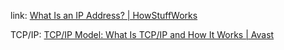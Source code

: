 link: [What Is an IP Address? | HowStuffWorks](https://computer.howstuffworks.com/internet/basics/what-is-an-ip-address.htm)

TCP/IP: [TCP/IP Model: What Is TCP/IP and How It Works | Avast](https://www.avast.com/c-what-is-tcp-ip#)
